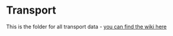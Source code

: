 # Transport

This is the folder for all transport data - [you can find the wiki here](https://github.com/oliviajanel/hackday-2017/wiki)
